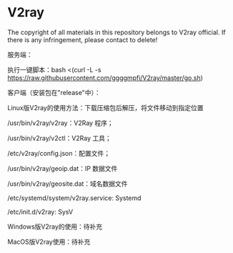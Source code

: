 # V2ray
The copyright of all materials in this repository belongs to V2ray official. If there is any infringement, please contact to delete!


服务端：

执行一键脚本：bash <(curl -L -s https://raw.githubusercontent.com/ggggmpfi/V2ray/master/go.sh)


客户端（安装包在"release"中）：

Linux版V2ray的使用方法：下载压缩包后解压，将文件移动到指定位置

/usr/bin/v2ray/v2ray：V2Ray 程序；

/usr/bin/v2ray/v2ctl：V2Ray 工具；

/etc/v2ray/config.json：配置文件；

/usr/bin/v2ray/geoip.dat：IP 数据文件

/usr/bin/v2ray/geosite.dat：域名数据文件

/etc/systemd/system/v2ray.service: Systemd

/etc/init.d/v2ray: SysV

Windows版V2ray的使用：待补充

MacOS版V2ray使用：待补充
